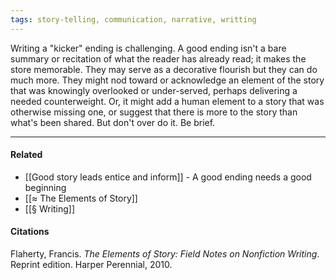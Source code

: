 ```yaml
---
tags: story-telling, communication, narrative, writting
---
```


Writing a "kicker" ending is challenging. A good ending isn't a bare summary or
recitation of what the reader has already read; it makes the store memorable.
They may serve as a decorative flourish but they can do much more. They might
nod toward or acknowledge an element of the story that was knowingly overlooked
or under-served, perhaps delivering a needed counterweight. Or, it might add a
human element to a story that was otherwise missing one, or suggest that there
is more to the story than what's been shared. But don't over do it. Be brief.

---

#### Related

- [[Good story leads entice and inform]] - A good ending needs a good beginning
- [[≈ The Elements of Story]]
- [[§ Writing]]

#### Citations

Flaherty, Francis. _The Elements of Story: Field Notes on Nonfiction Writing_.
Reprint edition. Harper Perennial, 2010.
